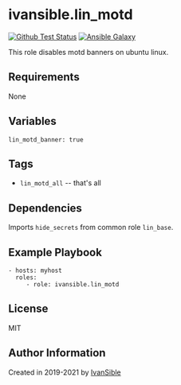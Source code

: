 # ivansible.lin_motd

[![Github Test Status](https://github.com/ivansible/lin-motd/workflows/test/badge.svg?branch=master)](https://github.com/ivansible/lin-motd/actions)
[![Ansible Galaxy](https://img.shields.io/badge/galaxy-ivansible.lin__motd-68a.svg?style=flat)](https://galaxy.ansible.com/ivansible/lin_motd/)

This role disables motd banners on ubuntu linux.


## Requirements

None


## Variables

    lin_motd_banner: true


## Tags

- `lin_motd_all` -- that's all


## Dependencies

Imports `hide_secrets` from common role `lin_base`.


## Example Playbook

    - hosts: myhost
      roles:
         - role: ivansible.lin_motd


## License

MIT


## Author Information

Created in 2019-2021 by [IvanSible](https://github.com/ivansible)
